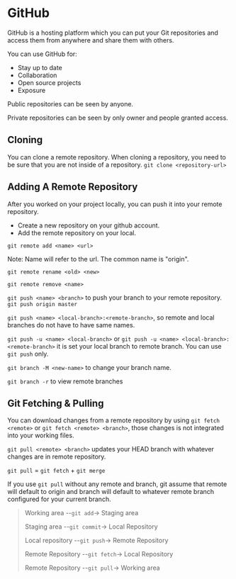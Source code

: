 # GitHub
GitHub is a hosting platform which you can put your Git repositories and access them from anywhere and share them with others.

You can use GitHub for:
- Stay up to date
- Collaboration
- Open source projects
- Exposure

Public repositories can be seen by anyone.

Private repositories can be seen by only owner and people granted access.

## Cloning
You can clone a remote repository. When cloning a repository, you need to be sure that you are not inside of a repository.
`git clone <repository-url>`

## Adding A Remote Repository
After you worked on your project locally, you can push it into your remote repository.
- Create a new repository on your github account.
- Add the remote repository on your local.

`git remote add <name> <url>`

Note: Name will refer to the url. The common name is "origin".

`git remote rename <old> <new>`

`git remote remove <name>`

`git push <name> <branch>` to push your branch to your remote repository. `git push origin master`

`git push <name> <local-branch>:<remote-branch>`, so remote and local branches do not have to have same names.

`git push -u <name> <local-branch>` or `git push -u <name> <local-branch>:<remote-branch>` it is set your local branch to remote branch. You can use `git push` only.

`git branch -M <new-name>` to change your branch name.

`git branch -r` to view remote branches

## Git Fetching & Pulling
You can download changes from a remote repository by using `git fetch <remote>` or `git fetch <remote> <branch>`, those changes is not integrated into your working files.

`git pull <remote> <branch>` updates your HEAD branch with whatever changes are in remote repository.

`git pull` = `git fetch` + `git merge`

If you use `git pull` without any remote and branch, git assume that remote will default to origin and branch will default to whatever remote branch configured for your current branch.

> Working area --`git add`-> Staging area
> 
> Staging area --`git commit`-> Local Repository
> 
> Local repository --`git push`-> Remote Repository
>
> Remote Repository --`git fetch`-> Local Repository
>
> Remote Repository --`git pull`-> Working area



